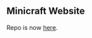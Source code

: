 ## Minicraft Website  

Repo is now [here](https://github.com/MinicraftPlus/MinicraftPlus.github.io).
